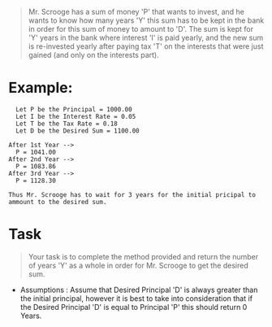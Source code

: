 > Mr. Scrooge has a sum of money 'P' that wants to invest, and he wants to know how many years 'Y' this sum has to be kept in the bank in order for this sum of money to amount to 'D'. The sum is kept for 'Y' years in the bank where interest 'I' is paid yearly, and the new sum is re-invested yearly after paying tax 'T' on the interests that were just gained (and only on the interests part).

# Example:
```
  Let P be the Principal = 1000.00      
  Let I be the Interest Rate = 0.05      
  Let T be the Tax Rate = 0.18      
  Let D be the Desired Sum = 1100.00

After 1st Year -->
  P = 1041.00
After 2nd Year -->
  P = 1083.86
After 3rd Year -->
  P = 1128.30

Thus Mr. Scrooge has to wait for 3 years for the initial pricipal to ammount to the desired sum.
```

# Task
> Your task is to complete the method provided and return the number of years 'Y' as a whole in order for Mr. Scrooge to get the desired sum.

* Assumptions : Assume that Desired Principal 'D' is always greater than the initial principal, however it is best to take into consideration that if the Desired Principal 'D' is equal to Principal 'P' this should return 0 Years.